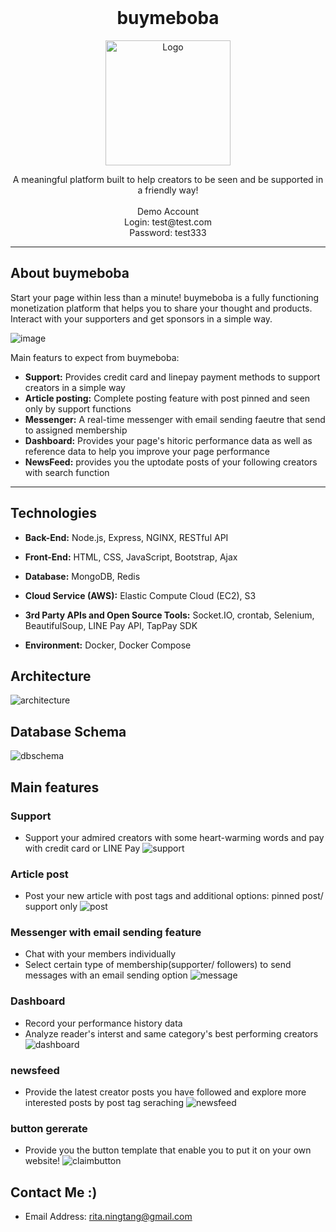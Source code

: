 <!-- PROJECT LOGO -->
<br />
<div align="center">
    <h1> buymeboba</h1>
    <img src="https://raw.githubusercontent.com/Rita-Ning/buymeaboba/main/public/uploads/logo.jpg" alt="Logo" width="200" height="200">
  <p align="center">
    A meaningful platform built to help creators to be seen and be supported in a friendly way!
    <br />
    <br />
    Demo Account
    <br />
     Login: test@test.com
    <br />
     Password: test333
    <br />
  </p>
</div>

---
## About buymeboba
Start your page within less than a minute! buymeboba is a fully functioning monetization platform that helps you to share your thought and products. Interact with your supporters and get sponsors in a simple way.

![image](./public/uploads/homepage.png)

Main featurs to expect from buymeboba:
- **Support:** Provides credit card and linepay payment methods to support creators in a simple way
- **Article posting:** Complete posting feature with post pinned and seen only by support functions
- **Messenger:** A real-time messenger with email sending faeutre that send to assigned membership
- **Dashboard:** Provides your page's hitoric performance data as well as reference data to help you improve your page performance
- **NewsFeed:** provides you the uptodate posts of your following creators with search function
---
## Technologies

- **Back-End:** Node.js, Express, NGINX, RESTful API

- **Front-End:** HTML, CSS, JavaScript, Bootstrap, Ajax

- **Database:** MongoDB, Redis

- **Cloud Service (AWS):** Elastic Compute Cloud (EC2), S3

- **3rd Party APIs and Open Source Tools:** Socket.IO, crontab, Selenium, BeautifulSoup, LINE Pay API, TapPay SDK

- **Environment:** Docker, Docker Compose

## Architecture
![architecture](./public/uploads/architecture.png)

## Database Schema
![dbschema](./public/uploads/dbschema.jpg)

## Main features

### Support 
* Support your admired creators with some heart-warming words and pay with credit card or LINE Pay
![support](./public/uploads/support.gif)
### Article post
* Post your new article with post tags and additional options: pinned post/ support only
![post](./public/uploads/post.gif)

### Messenger with email sending feature
* Chat with your members individually 
* Select certain type of membership(supporter/ followers) to send messages with an email sending option
![message](./public/uploads/message.gif)

### Dashboard
* Record your performance history data
* Analyze reader's interst and same category's best performing creators
![dashboard](./public/uploads/dashboard.gif)

### newsfeed
* Provide the latest creator posts you have followed and explore more interested posts by post tag seraching
![newsfeed](./public/uploads/newsfeed.gif)

### button gererate
* Provide you the button template that enable you to put it on your own website!
![claimbutton](./public/uploads/claimbutton.gif)

## Contact Me :)
* Email Address: rita.ningtang@gmail.com
